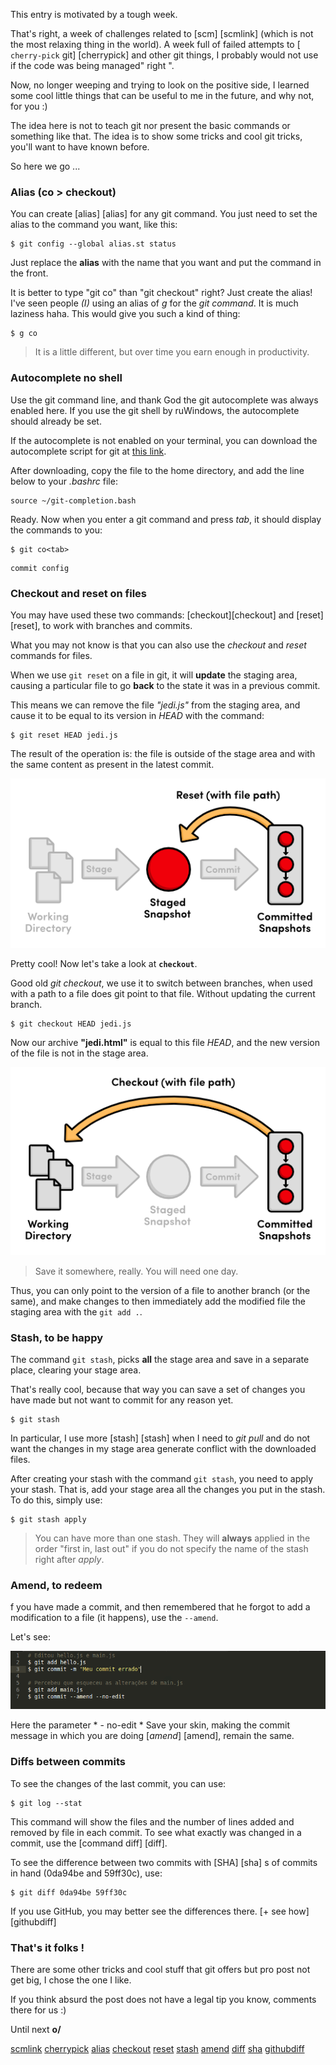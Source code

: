 This entry is motivated by a tough week.

That's right, a week of challenges related to [scm] [scmlink] (which is not the most relaxing thing in the world). A week full of failed attempts to [ `cherry-pick` git] [cherrypick] and other git things, I probably would not use if the code was being managed" right ".

Now, no longer weeping and trying to look on the positive side, I learned some cool little things that can be useful to me in the future, and why not, for you :)

The idea here is not to teach git nor present the basic commands or something like that. The idea is to show some tricks and cool git tricks, you'll want to have known before.

So here we go ...


### Alias (co > checkout)
You can create [alias] [alias] for any git command.
You just need to set the alias to the command you want, like this:

```
$ git config --global alias.st status 
```

Just replace the **alias** with the name that you want and put the command in the front.

It is better to type "git co" than "git checkout" right?
Just create the alias! I've seen people *(I)* using an alias of *g* for the *git command*. It is much laziness haha. This would give you such a kind of thing:

```
$ g co
```

> It is a little different, but over time you earn enough in productivity.


### Autocomplete no shell

Use the git command line, and thank God the git autocomplete was always enabled here. If you use the git shell by ruWindows, the autocomplete should already be set.

If the autocomplete is not enabled on your terminal, you can download the autocomplete script for git at [this link](https://github.com/git/git/blob/master/contrib/completion/git-completion.bash).

After downloading, copy the file to the home directory, and add the line below to your *.bashrc* file:

```
source ~/git-completion.bash
```

Ready. Now when you enter a git command and press *tab*, it should display the commands to you:

```
$ git co<tab>
```

```
commit config
```

### Checkout and reset on files

You may have used these two commands: [checkout][checkout] and [reset][reset], to work with branches and commits.

What you may not know is that you can also use the *checkout* and *reset* commands for files.

When we use `git reset` on a file in git, it will **update** the staging area, causing a particular file to go **back** to the state it was in a previous commit.

This means we can remove the file *"jedi.js"* from the staging area, and cause it to be equal to its version in *HEAD* with the command:

```
$ git reset HEAD jedi.js
```

The result of the operation is: the file is outside of the stage area and with the same content as present in the latest commit.

![Reset File](https://raw.githubusercontent.com/andreybleme/andreybleme.github.io/master/assets/img/resetfile.png "git reset file")

Pretty cool!
Now let's take a look at **`checkout`**.

Good old *git checkout*, we use it to switch between branches, when used with a path to a file does git point to that file. Without updating the current branch.

```
$ git checkout HEAD jedi.js
```

Now our archive **"jedi.html"** is equal to this file *HEAD*, and the new version of the file is not in the stage area.

![Checkout File](https://raw.githubusercontent.com/andreybleme/andreybleme.github.io/master/assets/img/checkoutfile.png "git checkout file")


> Save it somewhere, really. You will need one day.


Thus, you can only point to the version of a file to another branch (or the same), and make changes to then immediately add the modified file the staging area with the `git add .`.

### Stash, to be happy

The command `git stash`, picks **all** the stage area and save in a separate place, clearing your stage area.

That's really cool, because that way you can save a set of changes you have made but not want to commit for any reason yet.

```
$ git stash
```

In particular, I use more [stash] [stash] when I need to *git pull* and do not want the changes in my stage area generate conflict with the downloaded files. 

After creating your stash with the command `git stash`, you need to apply your stash. That is, add your stage area all the changes you put in the stash. To do this, simply use:

```
$ git stash apply
```

> You can have more than one stash. They will **always** applied in the order "first in, last out" if you do not specify the name of the stash right after *apply*.


### Amend, to redeem

f you have made a commit, and then remembered that he forgot to add a modification to a file (it happens), use the `--amend`.

Let's see:

![Commit amend](https://raw.githubusercontent.com/andreybleme/andreybleme.github.io/master/assets/img/amend.png "git commit amend")

Here the parameter * - no-edit * Save your skin, making the commit message in which you are doing [*amend*] [amend], remain the same.

### Diffs between commits

To see the changes of the last commit, you can use:
```
$ git log --stat
```
This command will show the files and the number of lines added and removed by file in each commit.
To see what exactly was changed in a commit, use the [command diff] [diff].

To see the difference between two commits with [SHA] [sha] s of commits in hand (0da94be and 59ff30c), use:

```
$ git diff 0da94be 59ff30c
```

If you use GitHub, you may better see the differences there.
[+ see how][githubdiff]

### That's it folks !

There are some other tricks and cool stuff that git offers but pro post not get big, I chose the one I like.

If you think absurd the post does not have a legal tip you know, comments there for us :) 

Until next **o/**



[scmlink](https://en.wikipedia.org/wiki/Version_control)
[cherrypick](http://imasters.com.br/artigo/24442/desenvolvimento/dica-git-da-semana-cherry-picking/)
[alias](https://git-scm.com/book/tr/v2/Git-Basics-Git-Aliases)
[checkout](https://www.atlassian.com/git/tutorials/undoing-changes/git-checkout)
[reset](https://www.atlassian.com/git/tutorials/undoing-changes/git-checkout)
[stash](https://git-scm.com/book/pt-br/v1/Ferramentas-do-Git-Fazendo-Stash)
[amend](https://git-scm.com/book/pt-br/v1/Git-Essencial-Desfazendo-Coisas)
[diff](https://git-scm.com/docs/git-diff)
[sha](https://git-scm.com/book/en/v2/Git-Internals-Git-Objects)
[githubdiff](https://help.github.com/articles/comparing-commits-across-time/)
